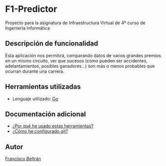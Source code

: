 # F1-Predictor
Proyecto para la asignatura de Infraestructura Virtual de 4º curso de Ingeniería Informática

## Descripción de funcionalidad

Esta aplicación nos permitirá, comparando datos de varios grandes premios en un mismo circuito, ver que sucesos (como pueden ser accidentes, adelantamientos, posibles ganadores...) son más o menos probables que ocurran durante una carrera.

## Herramientas utilizadas

- Lenguaje utilizado: [Go](https://golang.org/)

## Documentación adicional

- [¿Por qué he usado estas herramientas?](./docs/herramientas.md)
- [¿Cómo he configurado git?](./docs/configuraciongit.md)

## Autor

[Francisco Beltrán](https://github.com/currobeltran)